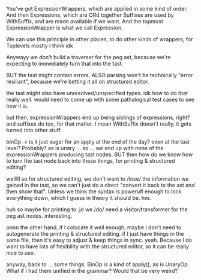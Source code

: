 


You've got ExpressionWrappers, which are applied in some kind of order.
And then Expressions, which are ORd together
Suffixes are used by WithSuffix, and are made available if we want.
And the topmost ExpressionWrapper is what we call Expression.

We can use this principle in other places, to do other kinds of wrappers, for Toplevels mostly I think idk


Anywayy we don't build a traverser for the peg ast, because we're expecting to immediately turn that into the tast.

BUT
the tast might contain errors.
ALSO
parsing won't be technically "error resiliant", because we're betting it all on structured editor.

the tast might also have unresolved/unspecified types. idk how to do that really well.
would need to come up with some pathalogical test cases to see how it is.

but then, expressionWrappers end up being siblings of expressions, right? and suffixes do too, for that matter.
I mean WithSuffix doesn't really, it gets turned into other stuff.

binOp -> is it just sugar for an apply at the end of the day? even at the tast level? Probably? as is unary ... so ... we end up with none of the expressionWrappers producing tast nodes.
BUT then how do we know how to turn the tast node back into these things, for printing & structured editing?

welllll so for structured editing, we don't want to /lose/ the information we gained in the tast, so we can't just do a direct "convert it back to the ast and then show that". Unless we think the syntax is powerufl enough to lock everything down, which I guess in theory it should be.
hm.

huh so maybe for printing to .jd we /do/ need a visitor/transformer for the peg ast nodes. interesting.

onnn the other hand, if I colocate it well enough, maybe I don't need to autogenerate the printing & structured editing. if I just have things in the same file, then it's easy to adjust & keep things in sync. yeah. Because I do want to have lots of flexibility with the structured editor, so it can be really nice to use.

anyway, back to ... some things.
BinOp is a kind of apply(), as is UnaryOp.
What if I had them unified in the grammar? Would that be very weird?

